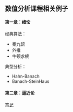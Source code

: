 ## 数值分析课程相关例子

#### 第一章：绪论

经典算法：
- 秦九韶
- 外推
- 牛顿求根

典型分析：
- Hahn-Banach
- Banach-SteinHaus

#### 第二章：逼近论
[笔记](approximation/note.md)

